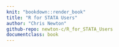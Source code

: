 ```yaml
---
knit: "bookdown::render_book"
title: "R for STATA Users"
author: "Chris Newton"
github-repo: newton-c/R_for_STATA_Users
documentclass: book
---
```



